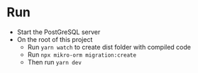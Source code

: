 # Run
- Start the PostGreSQL server
- On the root of this project
  - Run `yarn watch` to create dist folder with compiled code
  - Run `npx mikro-orm migration:create`
  - Then run `yarn dev`